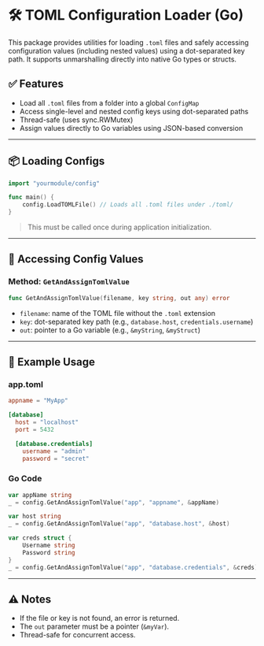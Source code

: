 # 🛠️ TOML Configuration Loader (Go)

This package provides utilities for loading `.toml` files and safely accessing configuration values (including nested values) using a dot-separated key path. It supports unmarshalling directly into native Go types or structs.

## ✅ Features

- Load all `.toml` files from a folder into a global `ConfigMap`
- Access single-level and nested config keys using dot-separated paths
- Thread-safe (uses sync.RWMutex)
- Assign values directly to Go variables using JSON-based conversion

---

## 📦 Loading Configs

```go
import "yourmodule/config"

func main() {
    config.LoadTOMLFile() // Loads all .toml files under ./toml/
}
```

> This must be called once during application initialization.

---

## 🔑 Accessing Config Values

### Method: `GetAndAssignTomlValue`

```go
func GetAndAssignTomlValue(filename, key string, out any) error
```

- `filename`: name of the TOML file without the `.toml` extension
- `key`: dot-separated key path (e.g., `database.host`, `credentials.username`)
- `out`: pointer to a Go variable (e.g., `&myString`, `&myStruct`)

---

## 🧪 Example Usage

### app.toml

```toml
appname = "MyApp"

[database]
  host = "localhost"
  port = 5432

  [database.credentials]
    username = "admin"
    password = "secret"
```

### Go Code

```go
var appName string
_ = config.GetAndAssignTomlValue("app", "appname", &appName)

var host string
_ = config.GetAndAssignTomlValue("app", "database.host", &host)

var creds struct {
    Username string
    Password string
}
_ = config.GetAndAssignTomlValue("app", "database.credentials", &creds)
```

---

## ⚠️ Notes

- If the file or key is not found, an error is returned.
- The `out` parameter must be a pointer (`&myVar`).
- Thread-safe for concurrent access.